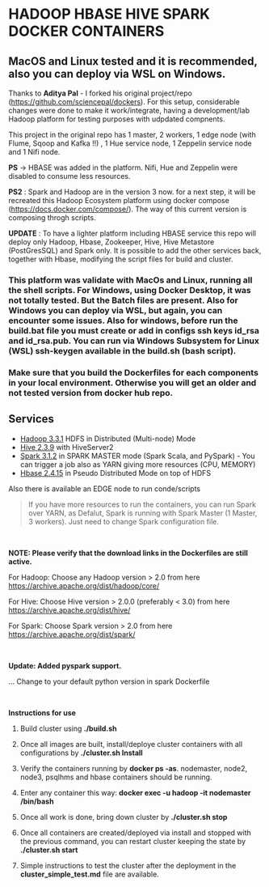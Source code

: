 # HADOOP HBASE HIVE SPARK DOCKER CONTAINERS 
## MacOS and Linux tested and it is recommended, also you can deploy via WSL on Windows. 

Thanks to **Aditya Pal** - I forked his original project/repo (https://github.com/sciencepal/dockers). For this setup, considerable changes were done to make it work/integrate, having a development/lab Hadoop platform for testing purposes with udpdated compnents.

This project in the original repo has 1 master, 2 workers, 1 edge node (with Flume, Sqoop and Kafka !!) , 1 Hue service node, 1 Zeppelin service node and 1 Nifi node.

**PS** -> HBASE was added in the platform. Nifi, Hue and Zeppelin were disabled to consume less resources.

**PS2** : Spark and Hadoop are in the version 3 now. for a next step, it will be recreated this Hadoop Ecosystem platform using docker compose (https://docs.docker.com/compose/). The way of this current version is composing throgh scripts.

**UPDATE** : To have a lighter platform including HBASE service this repo will deploy only Hadoop, Hbase, Zookeeper, Hive, Hive Metastore (PostGresSQL) and Spark only. It is possible to add the other services back, together with Hbase, modifying the script files for build and cluster.

### This platform was validate with MacOs and Linux, running all the shell scripts. For Windows, using Docker Desktop, it was not totally tested. But the Batch files are present. Also for Windows you can deploy via WSL, but again, you can encounter some issues. Also for windows, before run the build.bat file you must create or add in configs ssh keys id_rsa and id_rsa.pub. You can run via Windows Subsystem for Linux (WSL) ssh-keygen available in the build.sh (bash script).

### Make sure that you build the Dockerfiles for each components in your local environment. Otherwise you will get an older and not tested version from docker hub repo.

## Services

* [Hadoop 3.3.1](http://hadoop.apache.org/docs/r3.3.1/) HDFS in  Distributed (Multi-node) Mode
* [Hive 2.3.9](http://hive.apache.org/) with HiveServer2
* [Spark 3.1.2](https://spark.apache.org/docs/3.1.2/) in SPARK MASTER mode (Spark Scala, and PySpark) - You can trigger a job also as YARN giving more resources (CPU, MEMORY)
* [Hbase 2.4.15](https://hbase.apache.org/)  in Pseudo Distributed Mode on top of HDFS

Also there is available an EDGE node to run conde/scripts

> If you have more resources to run the containers, you can run Spark over YARN, as Defalut, Spark is running with Spark Master (1 Master, 3 workers). Just need to change Spark configuration file.

<br />

**NOTE: Please verify that the download links in the Dockerfiles are still active.**

For Hadoop: Choose any Hadoop version > 2.0 from here https://archive.apache.org/dist/hadoop/core/

For Hive: Choose Hive version > 2.0.0 (preferably < 3.0) from here https://archive.apache.org/dist/hive/

For Spark: Choose Spark version > 2.0 from here https://archive.apache.org/dist/spark/

<br />

**Update: Added pyspark support.**

 ... Change to your default python version in spark Dockerfile

<br />

**Instructions for use**

1. Build cluster using **./build.sh**

2. Once all images are built, install/deploye cluster containers with all configurations by **./cluster.sh Install**

3. Verify the containers running by **docker ps -as**. nodemaster, node2, node3, psqlhms and hbase containers should be running.

4. Enter any container this way: **docker exec -u hadoop -it nodemaster /bin/bash**

5. Once all work is done, bring down cluster by **./cluster.sh stop**

6. Once all containers are created/deployed via install and stopped with the previous command, you can restart cluster keeping the state by **./cluster.sh start**

7. Simple instructions to test the cluster after the deployment in the **cluster_simple_test.md** file are available.
